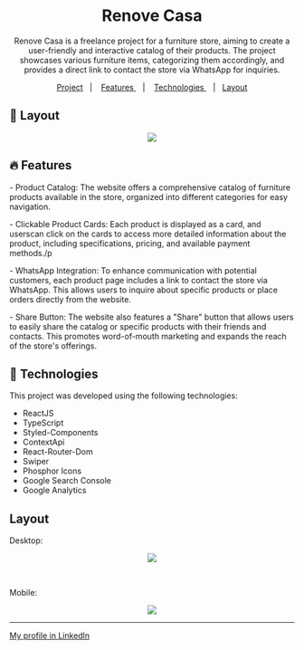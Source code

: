 <h1 align="center">Renove Casa</h1>
<p align="center">Renove Casa is a freelance project for a furniture store, 
  aiming to create a user-friendly and interactive catalog of their products. 
  The project showcases various furniture items, categorizing them accordingly, 
  and provides a direct link to contact the store via WhatsApp for inquiries.</p>

<p align="center">
  <a href="#-project">Project</a>&nbsp;&nbsp;&nbsp;|&nbsp;&nbsp;&nbsp;
    <a href="#-tecnologias"> Features </a>&nbsp;&nbsp;&nbsp;|&nbsp;&nbsp;&nbsp;
    <a href="#-tecnologias"> Technologies </a>&nbsp;&nbsp;&nbsp;|&nbsp;&nbsp;
    <a href="#-layout">Layout</a>
</p>

## 🔖 Layout

<p align="center">
  <img src="https://github.com/felipenobrg/renovecasajp/assets/122055576/6cb35d2e-0465-4adc-bef9-0290335be72e" />
</p>

## :fire: Features
<p>- Product Catalog: The website offers a comprehensive catalog of furniture products available in the store,
  organized into different categories for easy navigation.</p>
  
<p>- Clickable Product Cards: Each product is displayed as a card, and userscan click on the cards to access 
  more detailed information about the product, including specifications, pricing, and available payment methods./p
  
<p>- WhatsApp Integration: To enhance communication with potential customers, each product page includes a link to contact 
  the store via WhatsApp. This allows users to inquire about specific products or place orders directly from the website.</p>

<p>- Share Button: The website also features a "Share" button that allows users to easily share the catalog or specific products
  with their friends and contacts. This promotes word-of-mouth marketing and expands the reach of the store's offerings.</p>
  
## 🚀 Technologies

This project was developed using the following technologies:

- ReactJS
- TypeScript
- Styled-Components
- ContextApi
- React-Router-Dom
- Swiper
- Phosphor Icons
- Google Search Console
- Google Analytics


## Layout

<p>Desktop: </p>

<p align="center">
<img  src="https://github.com/felipenobrg/renovecasajp/assets/122055576/916acb6d-8218-4657-ae4d-4385a6ea062b>"/>
</p>

<br />

<p>Mobile: </p>

<p align="center">
<img src="https://github.com/felipenobrg/renovecasajp/assets/122055576/6cb35d2e-0465-4adc-bef9-0290335be72e" />
</p>

---

[My profile in Linkedln](https://www.linkedin.com/in/felipenobrg)
